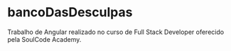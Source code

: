 # bancoDasDesculpas
Trabalho de Angular realizado no curso de Full Stack Developer oferecido pela SoulCode Academy. 
